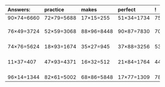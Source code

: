 | Answers: | practice | makes | perfect | ! |
| :--- | :--- | :--- | :--- | :--- |
| 90×74=6660 | 72×79=5688 | 17×15=255 | 51×34=1734 | 75×27=2025 | 
|   |   |   |   |   | 
|   |   |   |   |   | 
|   |   |   |   |   | 
| 76×49=3724 | 52×59=3068 | 88×96=8448 | 90×87=7830 | 70×68=4760 | 
|   |   |   |   |   | 
|   |   |   |   |   | 
|   |   |   |   |   | 
|   |   |   |   |   | 
| 74×76=5624 | 18×93=1674 | 35×27=945 | 37×88=3256 | 53×94=4982 | 
|   |   |   |   |   | 
|   |   |   |   |   | 
|   |   |   |   |   | 
|   |   |   |   |   | 
| 11×37=407 | 47×93=4371 | 16×32=512 | 21×84=1764 | 44×36=1584 | 
|   |   |   |   |   | 
|   |   |   |   |   | 
|   |   |   |   |   | 
|   |   |   |   |   | 
| 96×14=1344 | 82×61=5002 | 68×86=5848 | 17×77=1309 | 78×36=2808 | 

